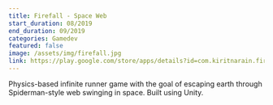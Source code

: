 ```yaml
---
title: Firefall - Space Web
start_duration: 08/2019
end_duration: 09/2019
categories: Gamedev
featured: false
image: /assets/img/firefall.jpg
link: https://play.google.com/store/apps/details?id=com.kiritnarain.firefall
---
```

Physics-based infinite runner game with the goal of escaping earth through Spiderman-style web swinging in space. Built using Unity.